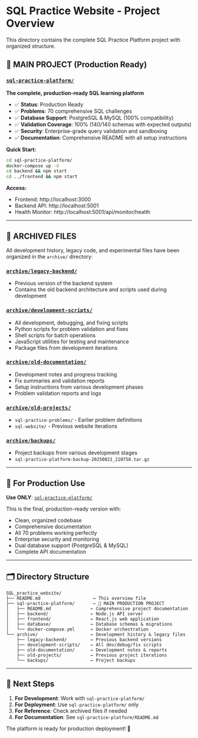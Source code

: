 # SQL Practice Website - Project Overview

This directory contains the complete SQL Practice Platform project with organized structure.

## 🚀 **MAIN PROJECT** (Production Ready)

### [`sql-practice-platform/`](sql-practice-platform/)
**The complete, production-ready SQL learning platform**

- ✅ **Status**: Production Ready
- ✅ **Problems**: 70 comprehensive SQL challenges  
- ✅ **Database Support**: PostgreSQL & MySQL (100% compatibility)
- ✅ **Validation Coverage**: 100% (140/140 schemas with expected outputs)
- ✅ **Security**: Enterprise-grade query validation and sandboxing
- ✅ **Documentation**: Comprehensive README with all setup instructions

**Quick Start:**
```bash
cd sql-practice-platform/
docker-compose up -d
cd backend && npm start
cd ../frontend && npm start
```

**Access:**
- Frontend: http://localhost:3000
- Backend API: http://localhost:5001
- Health Monitor: http://localhost:5001/api/monitor/health

---

## 📁 **ARCHIVED FILES**

All development history, legacy code, and experimental files have been organized in the `archive/` directory:

### [`archive/legacy-backend/`](archive/legacy-backend/)
- Previous version of the backend system
- Contains the old backend architecture and scripts used during development

### [`archive/development-scripts/`](archive/development-scripts/)  
- All development, debugging, and fixing scripts
- Python scripts for problem validation and fixes
- Shell scripts for batch operations
- JavaScript utilities for testing and maintenance
- Package files from development iterations

### [`archive/old-documentation/`](archive/old-documentation/)
- Development notes and progress tracking
- Fix summaries and validation reports  
- Setup instructions from various development phases
- Problem validation reports and logs

### [`archive/old-projects/`](archive/old-projects/)
- `sql-practice-problems/` - Earlier problem definitions
- `sql-website/` - Previous website iterations

### [`archive/backups/`](archive/backups/)
- Project backups from various development stages
- `sql-practice-platform-backup-20250821_220758.tar.gz`

---

## 🎯 **For Production Use**

**Use ONLY**: [`sql-practice-platform/`](sql-practice-platform/)

This is the final, production-ready version with:
- Clean, organized codebase
- Comprehensive documentation  
- All 70 problems working perfectly
- Enterprise security and monitoring
- Dual database support (PostgreSQL & MySQL)
- Complete API documentation

---

## 🗂️ **Directory Structure**

```
SQL_practice_website/
├── README.md                    ← This overview file
├── sql-practice-platform/       ← 🚀 MAIN PRODUCTION PROJECT
│   ├── README.md               ← Comprehensive project documentation
│   ├── backend/                ← Node.js API server
│   ├── frontend/               ← React.js web application  
│   ├── database/               ← Database schemas & migrations
│   └── docker-compose.yml      ← Docker orchestration
└── archive/                    ← Development history & legacy files
    ├── legacy-backend/         ← Previous backend versions
    ├── development-scripts/    ← All dev/debug/fix scripts  
    ├── old-documentation/      ← Development notes & reports
    ├── old-projects/           ← Previous project iterations
    └── backups/                ← Project backups
```

---

## 🚀 **Next Steps**

1. **For Development**: Work with `sql-practice-platform/`
2. **For Deployment**: Use `sql-practice-platform/` only
3. **For Reference**: Check archived files if needed
4. **For Documentation**: See `sql-practice-platform/README.md`

The platform is ready for production deployment! 🎉